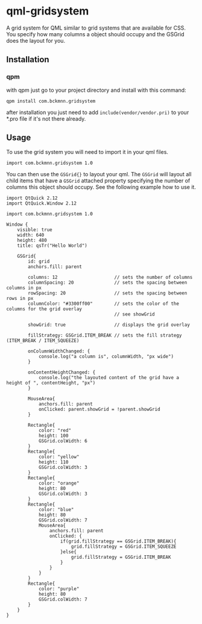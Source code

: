 # qml-gridsystem

A grid system for QML similar to grid systems that are available for CSS. You specify how many columns
a object should occupy and the GSGrid does the layout for you.


## Installation

### qpm

with qpm just go to your project directory and install with this command:

```
qpm install com.bckmnn.gridsystem
```

after installation you just need to add `include(vendor/vendor.pri)` to your *.pro file if it's not
there already.

## Usage

To use the grid system you will need to import it in your qml files.

```
import com.bckmnn.gridsystem 1.0
```

You can then use the `GSGrid{}` to layout your qml. The `GSGrid` will layout all child items that have
a `GSGrid` attached property specifying the number of columns this object should occupy. See the following
example how to use it.

```
import QtQuick 2.12
import QtQuick.Window 2.12

import com.bckmnn.gridsystem 1.0

Window {
    visible: true
    width: 640
    height: 480
    title: qsTr("Hello World")

    GSGrid{
        id: grid
        anchors.fill: parent

        columns: 12                     // sets the number of columns
        columnSpacing: 20               // sets the spacing between columns in px
        rowSpacing: 20                  // sets the spacing between rows in px
        columnColor: "#3300ff00"        // sets the color of the columns for the grid overlay
                                        // see showGrid

        showGrid: true                  // displays the grid overlay

        fillStrategy: GSGrid.ITEM_BREAK // sets the fill strategy (ITEM_BREAK / ITEM_SQUEEZE)

        onColumnWidthChanged: {
            console.log("a column is", columnWidth, "px wide")
        }

        onContentHeightChanged: {
            console.log("the layouted content of the grid have a height of ", contentHeight, "px")
        }

        MouseArea{
            anchors.fill: parent
            onClicked: parent.showGrid = !parent.showGrid
        }

        Rectangle{
            color: "red"
            height: 100
            GSGrid.colWidth: 6
        }
        Rectangle{
            color: "yellow"
            height: 110
            GSGrid.colWidth: 3
        }
        Rectangle{
            color: "orange"
            height: 80
            GSGrid.colWidth: 3
        }
        Rectangle{
            color: "blue"
            height: 80
            GSGrid.colWidth: 7
            MouseArea{
                anchors.fill: parent
                onClicked: {
                    if(grid.fillStrategy == GSGrid.ITEM_BREAK){
                        grid.fillStrategy = GSGrid.ITEM_SQUEEZE
                    }else{
                        grid.fillStrategy = GSGrid.ITEM_BREAK
                    }
                }
            }
        }
        Rectangle{
            color: "purple"
            height: 80
            GSGrid.colWidth: 7
        }
    }
}
```

